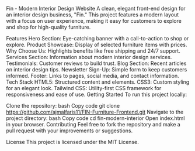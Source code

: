 Fin - Modern Interior Design Website
A clean, elegant front-end design for an interior design business, "Fin." This project features a modern layout with a focus on user experience, making it easy for customers to explore and shop for high-quality furniture.

Features
Hero Section: Eye-catching banner with a call-to-action to shop or explore.
Product Showcase: Display of selected furniture items with prices.
Why Choose Us: Highlights benefits like free shipping and 24/7 support.
Services Section: Information about modern interior design services.
Testimonials: Customer reviews to build trust.
Blog Section: Recent articles on interior design tips.
Newsletter Sign-Up: Simple form to keep customers informed.
Footer: Links to pages, social media, and contact information.
Tech Stack
HTML5: Structured content and elements.
CSS3: Custom styling for an elegant look.
Tailwind CSS: Utility-first CSS framework for responsiveness and ease of use.
Getting Started
To run this project locally:

Clone the repository:
bash
Copy code
git clone https://github.com/ajmalfaris11/FIN-Furniture-Frontend.git
Navigate to the project directory:
bash
Copy code
cd fin-modern-interior
Open index.html in your browser.
Contributing
Feel free to fork the repository and make a pull request with your improvements or suggestions.

License
This project is licensed under the MIT License.

